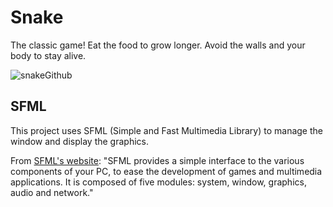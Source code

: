 # Snake
The classic game! Eat the food to grow longer. Avoid the walls and your body to stay alive.

![snakeGithub](https://github.com/user-attachments/assets/12551b53-936d-4131-be1e-2b8c7c935fcb)

## SFML
This project uses SFML (Simple and Fast Multimedia Library) to manage the window and display the graphics.

From [SFML's website](https://www.sfml-dev.org/): "SFML provides a simple interface to the various components of your PC, to ease the development of games and multimedia applications. It is composed of five modules: system, window, graphics, audio and network."

